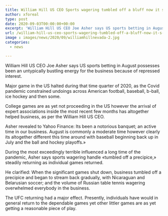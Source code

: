 ```yaml
---
title: William Hill US CEO Sports wagering tumbled off a bluff now it s a notorious banquet
author: xforeal 
type: post
date: 2020-09-03T00:00:00+00:00
excerpt: 'William Hill US CEO Joe Asher says US sports betting in August possesses been an untypically bustling energy for the business because of repressed demand '
url: /william-hill-us-ceo-sports-wagering-tumbled-off-a-bluff-now-it-s-a-notorious-banquet/
image : images/news/2020/09/williamhillnevada-2.jpg
categories:
  - news

---
```

William Hill US CEO Joe Asher says US sports betting in August possesses been an untypically bustling energy for the business because of repressed interest. 

Major game in the US halted during that time quarter of 2020, as the Covid pandemic constrained undoings across American football, baseball, b-ball, ice hockey and then some. 

College games are as yet not proceeding in the US however the arrival of expert associations inside the most recent few months has altogether helped business, as per the William Hill US CEO. 

Asher revealed to Yahoo Finance: Its been a notorious banquet; an active time in our business. August is commonly a moderate time however clearly its altogether different this time around with baseball beginning back up in July and the ball and hockey playoffs.&#187; 

During the most exceedingly terrible influenced a long time of the pandemic, Asher says sports wagering handle &#171;tumbled off a precipice,&#187; steadily returning as individual games returned. 

He clarified: When the significant games shut down, business tumbled off a precipice and began to stream back gradually, with Nicaraguan and Belarusian soccer; and the volume of Russian table tennis wagering overwhelmed everybody in the business. 

The UFC returning had a major effect. Presently, individuals have would in general return to the dependable games yet other littler games are as yet getting a reasonable piece of play.